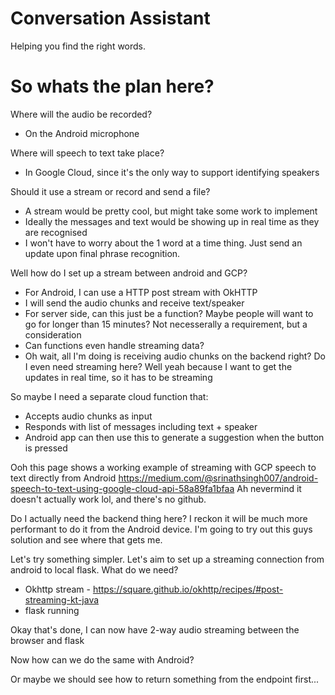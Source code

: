 # Conversation Assistant

Helping you find the right words.

# So whats the plan here?

Where will the audio be recorded?

- On the Android microphone

Where will speech to text take place?

- In Google Cloud, since it's the only way to support identifying speakers

Should it use a stream or record and send a file?

- A stream would be pretty cool, but might take some work to implement
- Ideally the messages and text would be showing up in real time as they are recognised
- I won't have to worry about the 1 word at a time thing. Just send an update upon final phrase recognition.

Well how do I set up a stream between android and GCP?

- For Android, I can use a HTTP post stream with OkHTTP
- I will send the audio chunks and receive text/speaker
- For server side, can this just be a function? Maybe people will want to go for longer than 15 minutes? Not necesserally a requirement, but a consideration
- Can functions even handle streaming data?
- Oh wait, all I'm doing is receiving audio chunks on the backend right? Do I even need streaming here? Well yeah because I want to get the updates in real time, so it has to be streaming

So maybe I need a separate cloud function that:

- Accepts audio chunks as input
- Responds with list of messages including text + speaker
- Android app can then use this to generate a suggestion when the button is pressed

Ooh this page shows a working example of streaming with GCP speech to text directly from Android
https://medium.com/@srinathsingh007/android-speech-to-text-using-google-cloud-api-58a89fa1bfaa
Ah nevermind it doesn't actually work lol, and there's no github.

Do I actually need the backend thing here?  I reckon it will be much more performant to do it from the Android device.  I'm going to try out this guys solution and see where that gets me.

Let's try something simpler.  Let's aim to set up a streaming connection from android to local flask.  What do we need?

- Okhttp stream - https://square.github.io/okhttp/recipes/#post-streaming-kt-java
- flask running

Okay that's done, I can now have 2-way audio streaming between the browser and flask

Now how can we do the same with Android?

Or maybe we should see how to return something from the endpoint first...